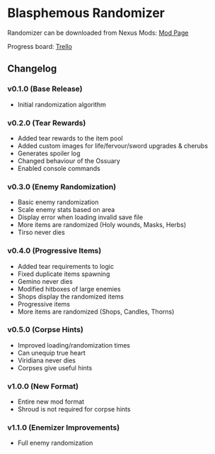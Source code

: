# Blasphemous Randomizer

Randomizer can be downloaded from Nexus Mods: [Mod Page](https://www.nexusmods.com/blasphemous/mods/15)

Progress board: [Trello](https://trello.com/b/FJ42w6X1/blasphemous-randomizer)


## Changelog

### v0.1.0 (Base Release)
- Initial randomization algorithm

### v0.2.0 (Tear Rewards)
- Added tear rewards to the item pool
- Added custom images for life/fervour/sword upgrades & cherubs
- Generates spoiler log
- Changed behaviour of the Ossuary
- Enabled console commands

### v0.3.0 (Enemy Randomization)
- Basic enemy randomization
- Scale enemy stats based on area
- Display error when loading invalid save file
- More items are randomized (Holy wounds, Masks, Herbs)
- Tirso never dies

### v0.4.0 (Progressive Items)
- Added tear requirements to logic
- Fixed duplicate items spawning
- Gemino never dies
- Modified hitboxes of large enemies
- Shops display the randomized items
- Progressive items
- More items are randomized (Shops, Candles, Thorns)

### v0.5.0 (Corpse Hints)
- Improved loading/randomization times
- Can unequip true heart
- Viridiana never dies
- Corpses give useful hints

### v1.0.0 (New Format)
- Entire new mod format
- Shroud is not required for corpse hints

### v1.1.0 (Enemizer Improvements)
- Full enemy randomization

